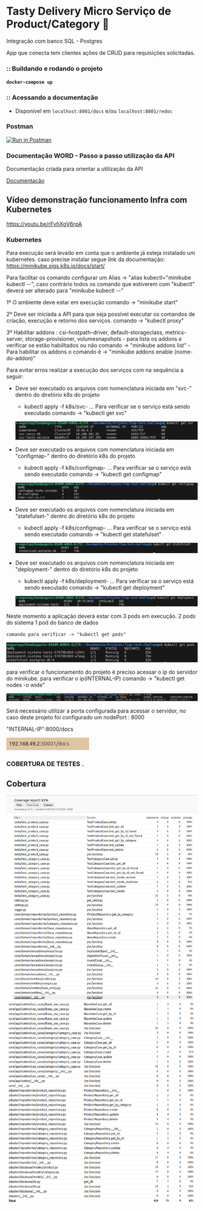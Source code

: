 # Tasty Delivery Micro Serviço de Product/Category 🍕

Integração com banco SQL - Postgres 

App que conecta tem clientes ações de CRUD para requisições solicitadas.

### :: Buildando e rodando o projeto

**`docker-compose up `**

### :: Acessando a documentação

- Disponível em `localhost:8001/docs` e/ou `localhost:8001/redoc`

### Postman

[![Run in Postman](https://run.pstmn.io/button.svg)](https://god.gw.postman.com/run-collection/7863369-c1c3e6cc-c9b5-47e8-9820-28aab34ff497?action=collection%2Ffork&source=rip_markdown&collection-url=entityId%3D7863369-c1c3e6cc-c9b5-47e8-9820-28aab34ff497%26entityType%3Dcollection%26workspaceId%3D7722f8b0-e64b-48df-8938-eabd38a000cd)

### Documentação WORD - Passo a passo utilização da API

Documentação criada para orientar a utilização da API

[Documentação](https://docs.google.com/document/d/1aGpq26gV_-5NqVgCxIWloruXr-YnNfkn-rSJ9hvTfsY/edit)

## Vídeo demonstração funcionamento Infra com Kubernetes

https://youtu.be/rFvhXgV6rpA

### Kubernetes

Para execução será levado em conta que o ambiente já esteja instalado um kubernetes.
caso precise instalar segue link da documentação:
https://minikube.sigs.k8s.io/docs/start/


Para facilitar os comando configurar um Alias -> "alias kubectl="minikube kubectl --", caso contrário todos os comando que estiverem com "kubectl" deverá ser alterado para "minikube kubectl --"

1º O ambiente deve estar em execução comando -> "minikube start"

2º Deve ser iniciada a API para que seja possível executar os comandos de criação, execução e retorno dos serviços. comando -> "kubectl proxy"

3º Habilitar addons : csi-hostpath-driver, default-storageclass, metrics-server, storage-provisioner, volumesnapshots
    - para lista os addons e verificar se estão habilitados ou não comando -> "minikube addons list"
    - Para habilitar os addons o comando é -> "minikube addons enable (nome-do-addon)"

Para evitar erros realizar a execução dos serviços com na sequência a seguir:

- Deve ser executado os arquivos com nomenclatura iniciada em "svc-" dentro do diretório k8s do projeto
    - kubectl apply -f k8s/svc- ...
    Para verificar se o serviço está sendo executado comando -> "kubectl get svc"

    ![Alt text](utils/image-1.png)
    
- Deve ser executado os arquivos com nomenclatura iniciada em "configmap-" dentro do diretório k8s do projeto
    - kubectl apply -f k8s/configmap- ...
    Para verificar se o serviço está sendo executado comando -> "kubectl get configmap"

    ![Alt text](utils/image-2.png)

- Deve ser executado os arquivos com nomenclatura iniciada em "statefulset-" dentro do diretório k8s do projeto
    - kubectl apply -f k8s/configmap- ...
    Para verificar se o serviço está sendo executado comando -> "kubectl get statefulset"

    ![Alt text](utils/image-3.png)

- Deve ser executado os arquivos com nomenclatura iniciada em "deployment-" dentro do diretório k8s do projeto
    - kubectl apply -f k8s/deployment- ...
    Para verificar se o serviço está sendo executado comando -> "kubectl get deployment"

    ![Alt text](utils/image-4.png)

Neste momento a aplicação deverá estar com 3 pods em execução.
    2 pods do sistema
    1 pod do banco de dados

    comando para verificar -> "kubectl get pods"

   ![Alt text](utils/image.png)

para verificar o funcionamento do projeto é preciso acessar o ip do servidor do minikube.
    para verificar o ip(INTERNAL-IP) comando -> "kubectl get nodes -o wide"

   ![Alt text](utils/image-5.png)

Será necessário utilizar a porta configurada para acessar o servidor, no caso deste projeto foi configurado um nodePort : 8000

"INTERNAL-IP":8000/docs

![Alt text](utils/image-6.png)


### COBERTURA DE TESTES .

## Cobertura 
![Alt text](utils/cobertura1.png)
![Alt text](utils/cobertura2.png)






